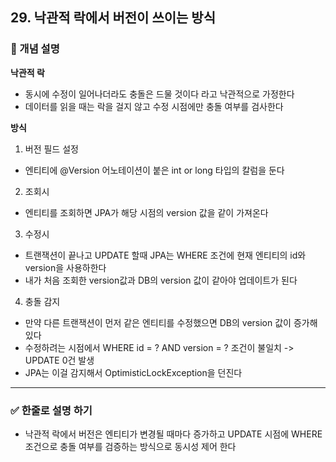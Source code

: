 ## 29. 낙관적 락에서 버전이 쓰이는 방식

### 🧠 개념 설명
**낙관적 락**
- 동시에 수정이 일어나더라도 충돌은 드물 것이다 라고 낙관적으로 가정한다
- 데이터를 읽을 때는 락을 걸지 않고 수정 시점에만 충돌 여부를 검사한다

**방식**

1. 버전 필드 설정
- 엔티티에 @Version 어노테이션이 붙은 int or long 타입의 칼럼을 둔다

2. 조회시
- 엔티티를 조회하면 JPA가 해당 시점의 version 값을 같이 가져온다

3. 수정시
- 트랜잭션이 끝나고 UPDATE 할때 JPA는 WHERE 조건에 현재 엔티티의 id와 version을 사용하한다
- 내가 처음 조회한 version값과 DB의 version 값이 같아야 업데이트가 된다

4. 충돌 감지
- 만약 다른 트랜잭션이 먼저 같은 엔티티를 수정했으면 DB의 version 값이 증가해 있다
- 수정하려는 시점에서 WHERE id = ? AND version = ? 조건이 불일치 -> UPDATE 0건 발생
- JPA는 이걸 감지해서 OptimisticLockException을 던진다

---
### ✅ 한줄로 설명 하기
- 낙관적 락에서 버전은 엔티티가 변경될 때마다 증가하고 UPDATE 시점에 WHERE 조건으로 충돌 여부를 검증하는 방식으로 동시성 제어 한다
